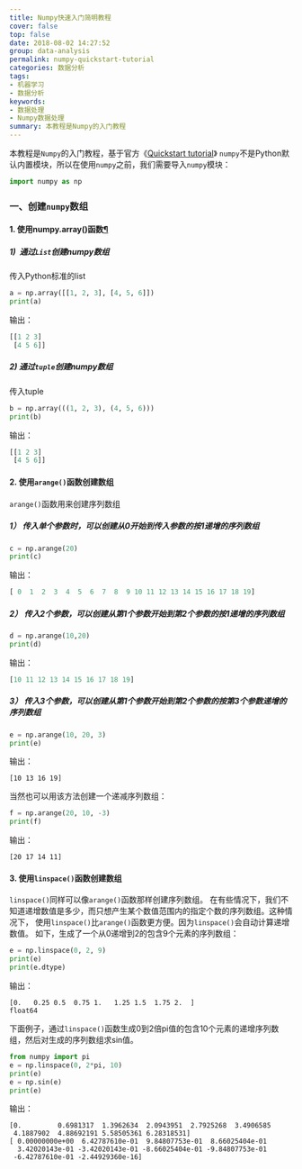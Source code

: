 ```yaml
---
title: Numpy快速入门简明教程
cover: false
top: false
date: 2018-08-02 14:27:52
group: data-analysis
permalink: numpy-quickstart-tutorial
categories: 数据分析
tags:
- 机器学习
- 数据分析
keywords:
- 数据处理
- Numpy数据处理
summary: 本教程是Numpy的入门教程
---
```



本教程是`Numpy`的入门教程，基于官方《[Quickstart tutorial](https://docs.scipy.org/doc/numpy/user/quickstart.html)》 `numpy`不是Python默认内置模块，所以在使用`numpy`之前，我们需要导入`numpy`模块：

```python
import numpy as np
```

### 一、创建`numpy`数组

#### 1\. 使用numpy.array()函数[¶](http://127.0.0.1:8889/notebooks/LearnPython/numpy.ipynb#1.-使用numpy.array()函数)

##### 1)  通过`List`创建numpy数组

传入Python标准的list

```python
a = np.array([[1, 2, 3], [4, 5, 6]])
print(a)
```

输出：
```python
[[1 2 3]
 [4 5 6]]
```

##### 2) 通过`tuple`创建numpy数组

传入tuple

```python
b = np.array(((1, 2, 3), (4, 5, 6)))
print(b)
```

输出：

```python
[[1 2 3]
 [4 5 6]]
```

#### 2\. 使用`arange()`函数创建数组

`arange()`函数用来创建序列数组 

##### 1） 传入单个参数时，可以创建从0开始到传入参数的按1递增的序列数组

```python
c = np.arange(20)
print(c)
```

输出：

```python
[ 0  1  2  3  4  5  6  7  8  9 10 11 12 13 14 15 16 17 18 19]
```

##### 2） 传入2个参数，可以创建从第1个参数开始到第2个参数的按1递增的序列数组

```python
d = np.arange(10,20)
print(d)
```

输出：

```python
[10 11 12 13 14 15 16 17 18 19]
```

##### 3） 传入3个参数，可以创建从第1个参数开始到第2个参数的按第3个参数递增的序列数组

```python
e = np.arange(10, 20, 3)
print(e)
```

输出：
```
[10 13 16 19]
```

当然也可以用该方法创建一个递减序列数组：

```python
f = np.arange(20, 10, -3)
print(f)
```

输出：

```
[20 17 14 11]
```

#### 3\. 使用`linspace()`函数创建数组

`linspace()`同样可以像`arange()`函数那样创建序列数组。 在有些情况下，我们不知道递增数值是多少，而只想产生某个数值范围内的指定个数的序列数组。这种情况下， 使用`linspace()`比`arange()`函数更方便。因为`linspace()`会自动计算递增数值。 如下，生成了一个从0递增到2的包含9个元素的序列数组：

```python
e = np.linspace(0, 2, 9)
print(e)
print(e.dtype)
```

输出：
```
[0.   0.25 0.5  0.75 1.   1.25 1.5  1.75 2.  ]
float64
```
下面例子，通过`linspace()`函数生成0到2倍pi值的包含10个元素的递增序列数组，然后对生成的序列数组求sin值。

```python
from numpy import pi
e = np.linspace(0, 2*pi, 10)
print(e)
e = np.sin(e)
print(e)
```

输出：

```
[0.         0.6981317  1.3962634  2.0943951  2.7925268  3.4906585
 4.1887902  4.88692191 5.58505361 6.28318531]
[ 0.00000000e+00  6.42787610e-01  9.84807753e-01  8.66025404e-01
  3.42020143e-01 -3.42020143e-01 -8.66025404e-01 -9.84807753e-01
 -6.42787610e-01 -2.44929360e-16]
 ```